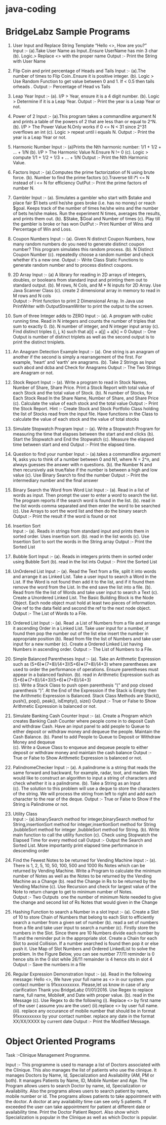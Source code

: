 # java-coding

# BridgeLabz Sample Programs

1. User Input and Replace String Template “Hello <<UserName>>, How are you?”  
Input :-
      (a).Take User Name as Input..Ensure UserName has min 3 char 
      (b). Logic.­> Replace <<UserName>> with the proper name 
    Output :- Print the String with User Name 

2. Flip Coin and print percentage of Heads and Tails 
Input :-
(a).The number of times to Flip Coin..Ensure it is positive integer.
(b). Logic ­> Use Random Function to get value between 0 and 1. If < 0.5 then tails orheads .
Output :- Percentage of Head vs Tails 

3. Leap Year 
Input :-
(a). I/P ­> Year, ensure it is a 4 digit number. 
(b). Logic ­> Determine if it is a Leap Year. 
Output :- Print the year is a Leap Year or not.

4. Power of 2
Input :-
(a).This program takes a command­line argument N and prints a table of the 
powers of 2 that are less than or equal to 2^N. 
(b). I/P ­> The Power Value N.Only works if 0 <= N < 31 since 2^31 overflows an int 
(c). Logic ­> repeat until i equals N. 
Output :- Print the year is a Leap Year or not. 

5. Harmonic Number
Input :-
(a)Prints the Nth harmonic number: 1/1 + 1/2 + ... + 1/N 
(b). I/P ­> The Harmonic Value N.Ensure N != 0 
(c). Logic ­> compute 1/1 + 1/2 + 1/3 + ... + 1/N 
Output :- Print the Nth Harmonic Value. 

6. Factors
Input :-
(a).Computes the prime factorization of N using brute force. 
(b). Number to find the prime factors 
(c).Traverse till i*i <= N instead of i <= N for efficiency​
OutPut :- Print the prime factors of number N. 

7. Gambler 
Input :-
(a). Simulates a gambler who start with $stake and place fair $1 bets until 
he/she goes broke (i.e. has no money) or reach $goal. Keeps track of the number of 
times he/she wins and the number of bets he/she makes. Run the experiment N 
times, averages the results, and prints them out. 
(b). $Stake, $Goal and Number of times 
(c). Play till the gambler is broke or has won 
OutPut :- Print Number of Wins and Percentage of Win and Loss. 

8. Coupon Numbers 
Input :-
(a). Given N distinct Coupon Numbers, how many random numbers do you 
need to generate distinct coupon number? This program simulates this random 
process.
(b). N Distinct Coupon Number
(c). repeatedly choose a random number and check whether it's a new one. 
Output :- Write Class Static Functions to generate random number and to 
process distinct coupons.

9. 2D Array 
Input :-
(a) A library for reading in 2D arrays of integers, doubles, or booleans from 
standard input and printing them out to standard output.
(b). M rows, N Cols, and M * N inputs for 2D Array. Use Java Scanner Class 
(c). create 2 dimensional array in memory to read in M rows and N cols  
Output :- Print function to print 2 Dimensional Array. In Java use PrintWriter with 
OutputStreamWriter to print the output to the screen.

10. Sum of three Integer adds to ZERO 
Input :-
(a).  A program with cubic running time. Read in N integers and counts the 
number of triples that sum to exactly 0. 
(b). N number of integer, and N integer input array 
(c). Find distinct triples (i, j, k) such that a[i] + a[j] + a[k] = 0
Output :- One Output is number of distinct triplets as well as the second output is to 
print the distinct trniplets.

11. An Anagram Detection Example 
Input :-
(a). One string is an anagram of another if the second is simply a 
rearrangement of the first. For example, 'heart' and 'earth' are anagrams.
(b). Take 2 Strings as Input such abcd and dcba and Check for Anagrams
Output :- The Two Strings are Anagram or not.

12. Stock Report 
Input :-
(a).  Write a program to read in Stock Names, Number of Share, Share Price. 
Print a Stock Report with total value of each Stock and the total value of Stock.
(b). N number of Stocks, for Each Stock Read In the Share Name, Number of 
Share, and Share Price 
(c). Calculate the value of each stock and the total value
Output :- Print the Stock Report. 
Hint :- Create Stock and Stock Portfolio Class holding the list of Stocks read 
from the input file. Have functions in the Class to calculate the value of each 
stock and the value of total stocks 

13. Simulate Stopwatch Program
Input :-
(a). Write a Stopwatch Program for measuring the time that elapses between 
the start and end clicks 
(b). Start the Stopwatch and End the Stopwatch 
(c). Measure the elapsed time between start and end 
Output :- Print the elapsed time.

14. Question to find your number 
Input :-
(a).takes a command­line argument N, asks you to think of a number 
between 0 and N­1, where N = 2^n, and always guesses the answer with n 
questions.
(b). the Number N and then recursively ask true/false if the number is between 
a high and low value 
(c).  Use Binary Search to find the number 
Output :-  Print the intermediary number and the final answer 

15. Binary Search the Word from Word List 
Input :-
(a).  Read in a list of words as input. Then prompt the user to enter a word to 
search the list. The program reports if the search word is found in the list. 
(b). read in the list words comma separated and then enter the word to be 
searched 
(c). Use Arrays to sort the word list and then do the binary search
Output :- Print the result if the word is found or not 

16. Insertion Sort  
Input :-
(a).  Reads in strings from standard input and prints them in sorted order. 
Uses insertion sort. 
(b). read in the list words 
(c).  Use Insertion Sort to sort the words in the String array 
Output :- Print the Sorted List 

17. Bubble Sort
Input :- 
(a). Reads in integers prints them in sorted order using Bubble Sort
(b).  read in the list ints
Output :- Print the Sorted List 

18. UnOrdered List 
Input :-
(a). Read the Text from a file, split it into words and arrange it as Linked List. 
Take a user input to search a Word in the List. If the Word is not found then add it 
to the list, and if it found then remove the word from the List. In the end save the 
list into a file.
(b). Read from file the list of Words and take user input to search a Text 
(c). Create a Unordered Linked List. The Basic Building Block is the Node 
Object. Each node object must hold at least two pieces of information. One ref to 
the data field and  second the ref to the next node object.
Output :- The List of Words to a File. 

19. Ordered List 
Input :-
(a). Read .a List of Numbers from a file and arrange it ascending Order in a 
Linked List. Take user input for a number, if found then pop the number out of the 
list else insert the number in appropriate position 
(b). Read from file the list of Numbers and take user input for a new number 
(c). Create a Ordered Linked List having Numbers in ascending order.
Output :-  The List of Numbers to a File. 

20. Simple Balanced Parentheses
Input :-
(a). Take an Arithmetic Expression such as (5+6)∗(7+8)/(4+3)(5+6)∗(7+8)/(4+3) where parentheses are used to order the 
performance of operations. Ensure parentheses must appear in a balanced fashion.
(b). read in Arithmetic Expression such as (5+6)∗(7+8)/(4+3)(5+6)∗(7+8)/(4+3)  
(c). Write a Stack Class to push open parenthesis “(“ and pop closed parenthesis “)”. At the End of the Expression if the Stack is Empty then the Arithmetic Expression is Balanced. Stack Class Methods are Stack(), push(), pop(), peak(), isEmpty(), size() 
Output :- True or False to Show Arithmetic Expression is balanced or not.

21. Simulate Banking Cash Counter
Input :- 
(a). Create a Program which creates Banking Cash Counter where people come in to deposit Cash and withdraw Cash. Have an input panel to add people to Queue to either deposit or withdraw money and dequeue the people. Maintain the Cash Balance.
(b). Panel to add People to Queue to Deposit or Withdraw Money and dequeue  
(c). Write a Queue Class to enqueue and dequeue people to either deposit or withdraw money and maintain the cash balance
Output :-  True or False to Show Arithmetic Expression is balanced or not. 

22. Palindrome­Checker
Input :-
(a). A palindrome is a string that reads the same forward and backward, for example, radar, toot, and madam. We would like to construct an algorithm to input a string of characters and check whether it is a palindrome. 
(b). Take a String as an Input  
(c). The solution to this problem will use a deque to store the characters of the string. We will process the string from left to right and add each character to the rear of the deque. 
Output :- True or False to Show if the String is Palindrome or not.

23. Utility Class  
Input :-
(a).binarySearch method for integer,binarySearch method for String,insertionSort method for integer,insertionSort method for String ,bubbleSort method for integer ,bubbleSort method for String.
(b).  Write main function to call the utility function 
(c). Check using Stopwatch the Elapsed Time for every method call
Output :- Output the Search and Sorted List. More importantly print elapsed time performance in descending order 

24. Find the Fewest Notes to be returned for Vending Machine 
Input :-
(a). There is 1, 2, 5, 10, 50, 100, 500 and 1000 Rs Notes which can be returned by Vending Machine. Write a Program to calculate the minimum number of Notes as well as the Notes to be returned by the Vending Machine as a Change 
(b). read the Change in Rs to be returned by the Vending Machine
(c). Use Recursion and check for largest value of the Note to return change to get to minimum number of Notes.  
Output :- Two Outputs ­ one the number of minimum Note needed to give the change and second list of Rs Notes that would given in the Change 

25. Hashing Function to search a Number in a slot
Input :-
(a).  Create a Slot of 10 to store Chain of Numbers that belong to each Slot to efficiently search a number from a given set of number 
(b).  read a set of numbers from a file and take user input to search a number 
(c). Firstly store the numbers in the Slot. Since there are 10 Numbers divide each number by 11 and the reminder put in the appropriate slot. Create a Chain for each Slot to avoid Collision. If a number searched is found then pop it or else 
push it. Use Map of Slot Numbers and Ordered LinkedList to solve the problem. In the Figure Below, you can see number 77/11 reminder is 0 hence sits in the 0 slot while 26/11 remainder is 4 hence sits in slot 4 
Output :- Save the numbers in a file

26. Regular Expression Demonstration 
Input :-
(a). Read in the following message: Hello <<name>>, We have your full name as <<full name>> in our system. your contact number is 91­xxxxxxxxxx. Please,let us know in case of any clarification Thank you BridgeLabz 01/01/2016. Use Regex to replace name, full name, Mobile#, and Date with proper value. 
(b). read in the Message
(c). Use Regex to do the following 
(i). Replace <<name>> by first name of the user ( assume you are the user) 
(ii).replace <<full name>> by user full name. 
(iii). replace any occurance of mobile number that should be in format 91­xxxxxxxxxx by your contact number. replace any date in the format XX/XX/XXXX by current date
Output :-  Print the Modified Message. 

# Object Oriented Programs
Task :-Clinique Management Programme. ​

Input :- 
This programme is used to manage a list of Doctors associated with the Clinique. This also manages the list of patients who use the clinique. It manages Doctors by Name, Id, Specialization and Availability (AM,  PM or both). It manages Patients by Name, ID, Mobile Number and Age. The Program allows users to search Doctor by name, id, Specialization or Availability. Also the programs allows users to search patient by name, mobile number or id. The programs allows patients to take appointment with the doctor. A doctor at  any availability time can see only 5 patients. If exceeded the user can take appointment for patient at different date or availability time. Print the Doctor Patient Report. Also show which Specialization is popular in the Clinique as well as which Doctor is popular.



